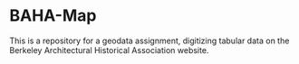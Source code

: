 # BAHA-Map
This is a repository for a geodata assignment, digitizing tabular data on the Berkeley Architectural Historical Association website. 
